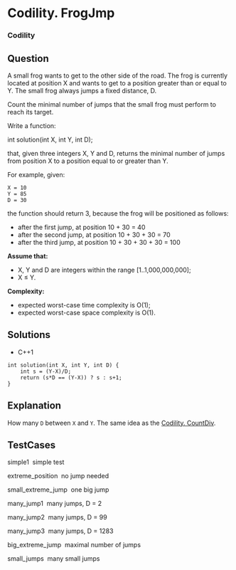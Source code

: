 # Codility. FrogJmp

### Codility

## Question

A small frog wants to get to the other side of the road. The frog is currently located at position X and wants to get to a position greater than or equal to Y. The small frog always jumps a fixed distance, D.

Count the minimal number of jumps that the small frog must perform to reach its target.

Write a function:

int solution(int X, int Y, int D);

that, given three integers X, Y and D, returns the minimal number of jumps from position X to a position equal to or greater than Y.

For example, given:

```
X = 10 
Y = 85 
D = 30
```

the function should return 3, because the frog will be positioned as follows:

* after the first jump, at position 10 + 30 = 40
* after the second jump, at position 10 + 30 + 30 = 70
* after the third jump, at position 10 + 30 + 30 + 30 = 100

**Assume that:**

* X, Y and D are integers within the range [1..1,000,000,000];
* X ≤ Y.

**Complexity:**

* expected worst-case time complexity is O(1);
* expected worst-case space complexity is O(1).

## Solutions

* C++1
```
int solution(int X, int Y, int D) {
    int s = (Y-X)/D;
    return (s*D == (Y-X)) ? s : s+1;
}
```

## Explanation

How many `D` between `X` and `Y`. The same idea as the <a href="CodilityCountDiv.md">Codility. CountDiv</a>.

## TestCases

simple1  simple test

extreme_position  no jump needed

small_extreme_jump  one big jump

many_jump1  many jumps, D = 2

many_jump2  many jumps, D = 99

many_jump3  many jumps, D = 1283

big_extreme_jump  maximal number of jumps

small_jumps  many small jumps

